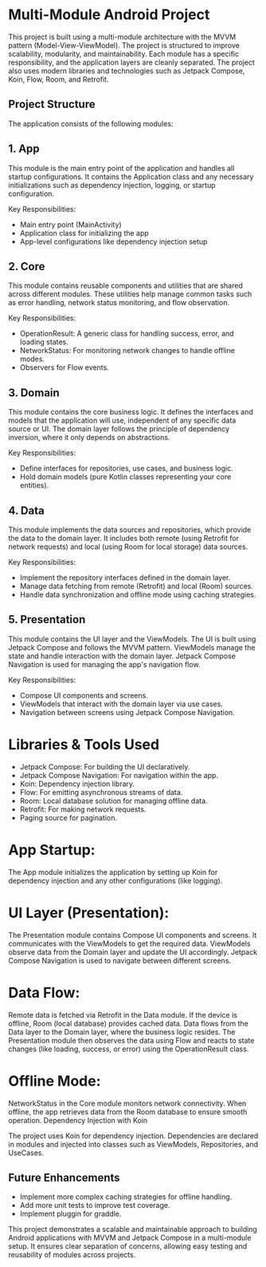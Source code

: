 # Multi-Module Android Project

This project is built using a multi-module architecture with the MVVM pattern (Model-View-ViewModel). The project is structured to improve scalability, modularity, and maintainability. Each module has a specific responsibility, and the application layers are cleanly separated. The project also uses modern libraries and technologies such as Jetpack Compose, Koin, Flow, Room, and Retrofit.

## Project Structure

The application consists of the following modules:

## 1. App
This module is the main entry point of the application and handles all startup configurations. It contains the Application class and any necessary initializations such as dependency injection, logging, or startup configuration.

Key Responsibilities:

* Main entry point (MainActivity)
* Application class for initializing the app
* App-level configurations like dependency injection setup
 
## 2. Core
This module contains reusable components and utilities that are shared across different modules. These utilities help manage common tasks such as error handling, network status monitoring, and flow observation.

Key Responsibilities:

* OperationResult: A generic class for handling success, error, and loading states.
* NetworkStatus: For monitoring network changes to handle offline modes.
* Observers for Flow events.


## 3. Domain
This module contains the core business logic. It defines the interfaces and models that the application will use, independent of any specific data source or UI. The domain layer follows the principle of dependency inversion, where it only depends on abstractions.

Key Responsibilities:

* Define interfaces for repositories, use cases, and business logic.
* Hold domain models (pure Kotlin classes representing your core entities).

## 4. Data
This module implements the data sources and repositories, which provide the data to the domain layer. It includes both remote (using Retrofit for network requests) and local (using Room for local storage) data sources.

Key Responsibilities:

* Implement the repository interfaces defined in the domain layer.
* Manage data fetching from remote (Retrofit) and local (Room) sources.
* Handle data synchronization and offline mode using caching strategies.

## 5. Presentation
This module contains the UI layer and the ViewModels. The UI is built using Jetpack Compose and follows the MVVM pattern. ViewModels manage the state and handle interaction with the domain layer. Jetpack Compose Navigation is used for managing the app's navigation flow.

Key Responsibilities:

* Compose UI components and screens.
* ViewModels that interact with the domain layer via use cases.
* Navigation between screens using Jetpack Compose Navigation.

# Libraries & Tools Used

* Jetpack Compose: For building the UI declaratively.
* Jetpack Compose Navigation: For navigation within the app.
* Koin: Dependency injection library.
* Flow: For emitting asynchronous streams of data.
* Room: Local database solution for managing offline data.
* Retrofit: For making network requests.
* Paging source for pagination.

# App Startup: 
  The App module initializes the application by setting up Koin for dependency injection and any other configurations (like logging).

# UI Layer (Presentation):
The Presentation module contains Compose UI components and screens. It communicates with the ViewModels to get the required data.
ViewModels observe data from the Domain layer and update the UI accordingly.
Jetpack Compose Navigation is used to navigate between different screens.

# Data Flow:
Remote data is fetched via Retrofit in the Data module. If the device is offline, Room (local database) provides cached data.
Data flows from the Data layer to the Domain layer, where the business logic resides.
The Presentation module then observes the data using Flow and reacts to state changes (like loading, success, or error) using the OperationResult class.

# Offline Mode:
NetworkStatus in the Core module monitors network connectivity. When offline, the app retrieves data from the Room database to ensure smooth operation.
Dependency Injection with Koin

The project uses Koin for dependency injection. Dependencies are declared in modules and injected into classes such as ViewModels, Repositories, and UseCases.


## Future Enhancements

* Implement more complex caching strategies for offline handling.
* Add more unit tests to improve test coverage.
* Implement pluggin for graddle.
  

This project demonstrates a scalable and maintainable approach to building Android applications with MVVM and Jetpack Compose in a multi-module setup. It ensures clear separation of concerns, allowing easy testing and reusability of modules across projects.
